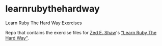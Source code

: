 # learnrubythehardway
Learn Ruby The Hard Way Exercises 


Repo that contains the exercise files for [Zed E. Shaw](https://zedshaw.com/)'s ["Learn Ruby The Hard Way"](https://www.amazon.com/Learn-Ruby-Hard-Way-Computational-ebook/dp/B00QFI5S8A).
